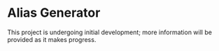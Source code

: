 # Alias Generator
This project is undergoing initial development; more information will be provided as it makes progress.
